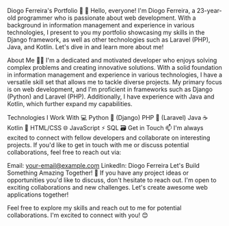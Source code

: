 Diogo Ferreira's Portfolio 🚀
👋 Hello, everyone! I'm Diogo Ferreira, a 23-year-old programmer who is passionate about web development. With a background in information management and experience in various technologies, I present to you my portfolio showcasing my skills in the Django framework, as well as other technologies such as Laravel (PHP), Java, and Kotlin. Let's dive in and learn more about me!

About Me 👨‍💻
I'm a dedicated and motivated developer who enjoys solving complex problems and creating innovative solutions. With a solid foundation in information management and experience in various technologies, I have a versatile skill set that allows me to tackle diverse projects. My primary focus is on web development, and I'm proficient in frameworks such as Django (Python) and Laravel (PHP). Additionally, I have experience with Java and Kotlin, which further expand my capabilities.

Technologies I Work With 💻
Python 🐍 (Django)
PHP 🐘 (Laravel)
Java ☕️
Kotlin 🎯
HTML/CSS 🌐
JavaScript ⚡️
SQL 🗃️
Get in Touch 📫
I'm always excited to connect with fellow developers and collaborate on interesting projects. If you'd like to get in touch with me or discuss potential collaborations, feel free to reach out via:

Email: your-email@example.com
LinkedIn: Diogo Ferreira
Let's Build Something Amazing Together! 🤝
If you have any project ideas or opportunities you'd like to discuss, don't hesitate to reach out. I'm open to exciting collaborations and new challenges. Let's create awesome web applications together!

Feel free to explore my skills and reach out to me for potential collaborations. I'm excited to connect with you! 😊
